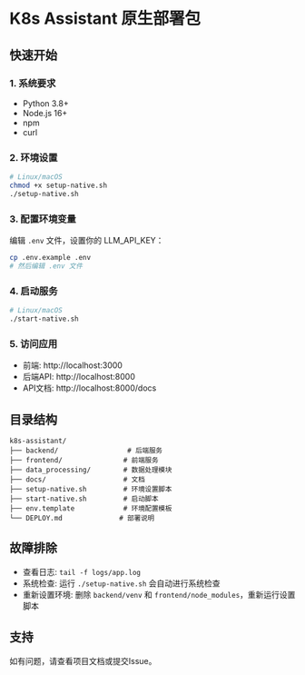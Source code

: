 # K8s Assistant 原生部署包

## 快速开始

### 1. 系统要求
- Python 3.8+
- Node.js 16+
- npm
- curl

### 2. 环境设置
```bash
# Linux/macOS
chmod +x setup-native.sh
./setup-native.sh
```

### 3. 配置环境变量
编辑 `.env` 文件，设置你的 LLM_API_KEY：
```bash
cp .env.example .env
# 然后编辑 .env 文件
```

### 4. 启动服务
```bash
# Linux/macOS
./start-native.sh
```

### 5. 访问应用
- 前端: http://localhost:3000
- 后端API: http://localhost:8000
- API文档: http://localhost:8000/docs

## 目录结构
```
k8s-assistant/
├── backend/                 # 后端服务
├── frontend/               # 前端服务
├── data_processing/        # 数据处理模块
├── docs/                   # 文档
├── setup-native.sh         # 环境设置脚本
├── start-native.sh         # 启动脚本
├── env.template            # 环境配置模板
└── DEPLOY.md              # 部署说明
```

## 故障排除
- 查看日志: `tail -f logs/app.log`
- 系统检查: 运行 `./setup-native.sh` 会自动进行系统检查
- 重新设置环境: 删除 `backend/venv` 和 `frontend/node_modules`，重新运行设置脚本

## 支持
如有问题，请查看项目文档或提交Issue。
